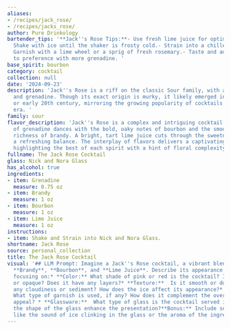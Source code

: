 ```yaml
---
aliases:
- /recipes/jack_rose/
- /recipes/jacks_rose/
author: Pure Drinkology
bartender_tips: '**Jack''s Rose Tips:**- Use fresh lime juice for optimal flavor.-
  Shake with ice until the shaker is frosty cold.- Strain into a chilled coupe glass.-
  Garnish with a lime wheel or a sprig of fresh rosemary.- Taste and adjust sweetness
  to preference with more grenadine. '
base_spirit: bourbon
category: cocktail
collection: null
date: '2024-09-23'
description: 'Jack''s Rose is a riff on the classic Sour family, with a twist of brandy
  and grenadine. Though its exact origin is murky, it likely emerged in the late 19th
  or early 20th century, mirroring the growing popularity of cocktails during that
  era. '
family: sour
flavor_description: 'Jack''s Rose is a complex and intriguing cocktail. The sweetness
  of grenadine dances with the bold, oaky notes of bourbon and the smooth, fruity
  richness of brandy. A bright, tart lime juice cuts through the sweetness, creating
  a refreshing balance. The interplay of flavors delivers a captivating experience,
  highlighting the best of each spirit with a hint of floral complexity. '
fullname: The Jack Rose Cocktail
glass: Nick and Nora Glass
has_alcohol: true
ingredients:
- item: Grenadine
  measure: 0.75 oz
- item: Brandy
  measure: 1 oz
- item: Bourbon
  measure: 1 oz
- item: Lime Juice
  measure: 1 oz
instructions:
- item: Shake and Strain into Nick and Nora Glass.
shortname: Jack Rose
source: personal_collection
title: The Jack Rose Cocktail
visual: '## LLM Prompt: Imagine a Jack''s Rose cocktail, a vibrant blend of **Grenadine**,
  **Brandy**, **Bourbon**, and **Lime Juice**. Describe its appearance in detail,
  focusing on:* **Color:** What shade of pink or red is the cocktail? Is it translucent
  or opaque? Does it have any layers?* **Texture:**  Is it smooth or does it have
  any cloudiness or sediment? How does the ice affect its appearance?* **Garnish:**
  What type of garnish is used, if any? How does it complement the overall visual
  appeal? * **Glassware:**  What type of glass is the cocktail served in? How does
  the shape of the glass enhance the presentation?**Bonus:** Include sensory details
  like the sound of ice clinking in the glass or the aroma of the ingredients. '
---
```



